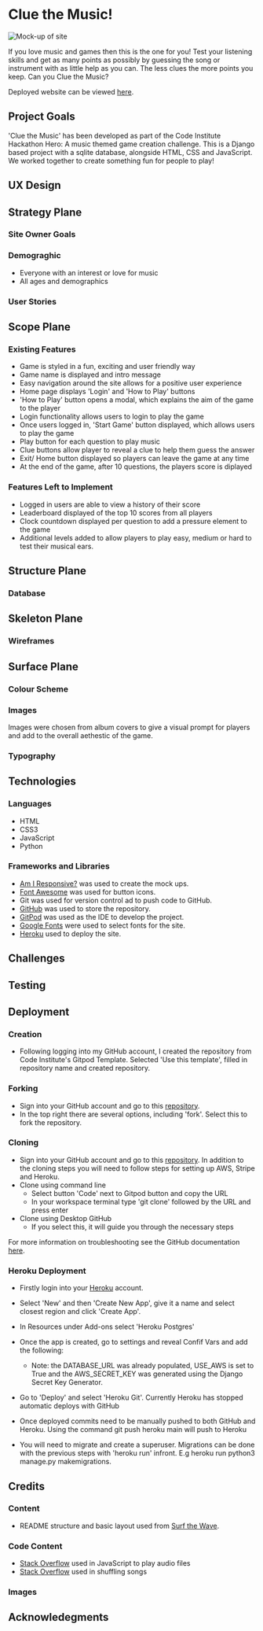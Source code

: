 # Clue the Music!


![Mock-up of site]()


If you love music and games then this is the one for you! Test your listening skills and get as many points as possibly by guessing the song or instrument with as little help as you can. The less clues the more points you keep. Can you Clue the Music? 

Deployed website can be viewed [here]().

## Project Goals

'Clue the Music' has been developed as part of the Code Institute Hackathon Hero: A music themed game creation challenge. This is a Django based project with a sqlite database, alongside HTML, CSS and JavaScript. We worked together to create something fun for people to play! 

## UX Design

## Strategy Plane

### Site Owner Goals


### Demograghic
- Everyone with an interest or love for music
- All ages and demographics


### User Stories

## Scope Plane

### **Existing Features**
- Game is styled in a fun, exciting and user friendly way
- Game name is displayed and intro message
- Easy navigation around the site allows for a positive user experience
- Home page displays 'Login' and 'How to Play' buttons
- 'How to Play' button opens a modal, which explains the aim of the game to the player
- Login functionality allows users to login to play the game
- Once users logged in, 'Start Game' button displayed, which allows users to play the game
- Play button for each question to play music
- Clue buttons allow player to reveal a clue to help them guess the answer
- Exit/ Home button displayed so players can leave the game at any time
- At the end of the game, after 10 questions, the players score is diplayed

### **Features Left to Implement**
- Logged in users are able to view a history of their score
- Leaderboard displayed of the top 10 scores from all players
- Clock countdown displayed per question to add a pressure element to the game
- Additional levels added to allow players to play easy, medium or hard to test their musical ears.

## Structure Plane 

### Database

## Skeleton Plane

### Wireframes

## Surface Plane

### Colour Scheme

### Images
Images were chosen from album covers to give a visual prompt for players and add to the overall aethestic of the game. 

### Typography

## Technologies

### Languages
- HTML
- CSS3
- JavaScript
- Python

### Frameworks and Libraries

- [Am I Responsive?](http://ami.responsivedesign.is/) was used to create the mock ups.
- [Font Awesome](https://fontawesome.com/) was used for button icons.
- Git was used for version control ad to push code to GitHub.
- [GitHub](https://github.com/) was used to store the repository.
- [GitPod](https://www.gitpod.io/) was used as the IDE to develop the project.
- [Google Fonts](https://fonts.google.com/) were used to select fonts for the site.
- [Heroku](https://www.heroku.com/) used to deploy the site.

## Challenges

## Testing

## Deployment

### Creation
* Following logging into my GitHub account, I created the repository from Code Institute's Gitpod Template. Selected 'Use this template', filled in repository name and created repository.

### Forking
* Sign into your GitHub account and go to this [repository](). 
* In the top right there are several options, including 'fork'. Select this to fork the repository.

### Cloning
* Sign into your GitHub account and go to this [repository](). In addition to the cloning steps you will need to follow steps for setting up AWS, Stripe and Heroku.
* Clone using command line
    - Select button 'Code' next to Gitpod button and copy the URL
    - In your workspace terminal type 'git clone' followed by the URL and press enter
* Clone using Desktop GitHub
    - If you select this, it will guide you through the necessary steps

For more information on troubleshooting see the GitHub documentation [here](https://docs.github.com/en/repositories/creating-and-managing-repositories/cloning-a-repository#about-cloning-a-repository).



### Heroku Deployment
* Firstly login into your [Heroku](https://id.heroku.com/login) account.
* Select 'New' and then 'Create New App', give it a name and select closest region and click 'Create App'.
* In Resources under Add-ons select 'Heroku Postgres'

* Once the app is created, go to settings and reveal Confif Vars and add the following:
    * Note: the DATABASE_URL was already populated, USE_AWS is set to True and the AWS_SECRET_KEY was generated using the Django Secret Key Generator. 

* Go to 'Deploy' and select 'Heroku Git'. Currently Heroku has stopped automatic deploys with GitHub
* Once deployed commits need to be manually pushed to both GitHub and Heroku. Using the command git push heroku main will push to Heroku
* You will need to migrate and create a superuser. Migrations can be done with the previous steps with 'heroku run' infront. E.g heroku run python3 manage.py makemigrations.




## Credits

### Content
- README structure and basic layout used from [Surf the Wave](https://github.com/anyahush/surf-the-wave).


### Code Content
- [Stack Overflow](https://stackoverflow.com/questions/22766719/stop-audio-after-x-seconds-in-js) used in JavaScript to play audio files
- [Stack Overflow](https://stackoverflow.com/questions/27474321/how-to-shuffle-list-in-django-views-py) used in shuffling songs





### Images


## Acknowledegments



